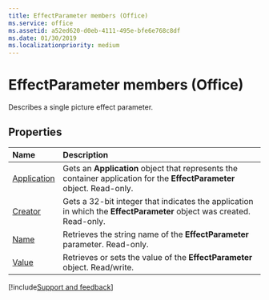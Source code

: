 ```yaml
---
title: EffectParameter members (Office)
ms.service: office
ms.assetid: a52ed620-d0eb-4111-495e-bfe6e768c8df
ms.date: 01/30/2019
ms.localizationpriority: medium
---
```



# EffectParameter members (Office)

Describes a single picture effect parameter.


## Properties

|Name|Description|
|:-----|:-----|
|[Application](../../Office.EffectParameter.Application.md)|Gets an **Application** object that represents the container application for the **EffectParameter** object. Read-only.|
|[Creator](../../Office.EffectParameter.Creator.md)|Gets a 32-bit integer that indicates the application in which the **EffectParameter** object was created. Read-only.|
|[Name](../../Office.EffectParameter.Name.md)|Retrieves the string name of the **EffectParameter** parameter. Read-only.|
|[Value](../../Office.EffectParameter.Value.md)|Retrieves or sets the value of the **EffectParameter** object. Read/write.|

[!include[Support and feedback](~/includes/feedback-boilerplate.md)]